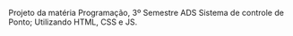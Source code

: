 Projeto da matéria Programação, 3º Semestre ADS
Sistema de controle de Ponto;
Utilizando HTML, CSS e JS.